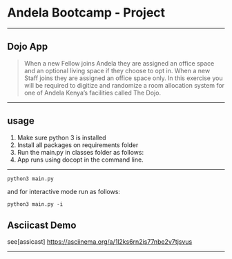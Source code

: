# Andela Bootcamp - Project

----
## Dojo App


> When a new Fellow joins Andela they are assigned an office space and an optional living space if they choose to opt in. When a new Staff joins they are assigned an office space only. In this exercise you will be required to digitize and randomize a room allocation system for one of Andela Kenya’s facilities called The Dojo.

----
## usage
1. Make sure python 3 is installed
2. Install all packages on requirements folder
3. Run the main.py in classes folder as follows:
4. App runs using docopt in the command line.

----


    python3 main.py

and for interactive mode run as follows:

    python3 main.py -i

## Asciicast Demo
see[assicast] https://asciinema.org/a/1l2ks6rn2is77nbe2v7tjsvus

----

